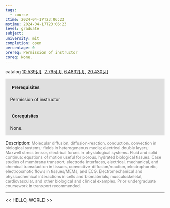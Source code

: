 ```yaml
---
tags:
  - course
ctime: 2024-04-17T23:06:23
mstime: 2024-04-17T23:06:23
level: graduate
subject: 
university: mit
completion: open
percentage: 0
prereq: Permission of instructor
coreq: None.
---
```


catalog [10.539[J]](http://student.mit.edu/catalog/m10a.html#10.539), [2.795[J]](http://student.mit.edu/catalog/m2b.html#2.795), [6.4832[J]](http://student.mit.edu/catalog/m6d.html#6.4832), [20.430[J]](http://student.mit.edu/catalog/m20a.html#20.430)

<span style="display: block; padding: 15px; background-color: rgb(100, 100, 100, 0.2);"><font id="m_prereq396_0" style="display: block; font-family: Arial, sans-serif; font-weight: bold; padding: 5px">Prerequisites</font><br><span id="prereq396_0">Permission of instructor</span></span>
<span style="display: block; padding: 15px; background-color: rgb(100, 100, 100, 0.2);"><font id="m_coreq396_0" style="display: block; font-family: Arial, sans-serif; font-weight: bold; padding: 5px">Corequisites</font><br><span id="coreq396_0">None.</span></span>

<font style="">Description:</font>
<font style="color: grey; font-size: 0.8rem;">Molecular diffusion, diffusion-reaction, conduction, convection in biological systems; fields in heterogeneous media; electrical double layers; Maxwell stress tensor, electrical forces in physiological systems. Fluid and solid continua: equations of motion useful for porous, hydrated biological tissues. Case studies of membrane transport, electrode interfaces, electrical, mechanical, and chemical transduction in tissues, convective-diffusion/reaction, electrophoretic, electroosmotic flows in tissues/MEMs, and ECG. Electromechanical and physicochemical interactions in cells and biomaterials; musculoskeletal, cardiovascular, and other biological and clinical examples. Prior undergraduate coursework in transport recommended.</font>



---

<< HELLO, WORLD >>
